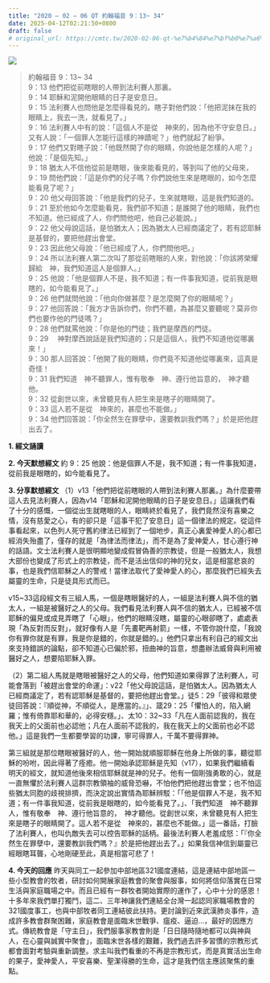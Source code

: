 ```yaml
---
title: "2020 – 02 – 06 QT 約翰福音 9：13~ 34"
date: 2025-04-12T02:21:50+0800
draft: false
# original_url: https://cmtc.tw/2020-02-06-qt-%e7%b4%84%e7%bf%b0%e7%a6%8f%e9%9f%b3-9%ef%bc%9a13-34
---
```


![](/images/qt.jpg)
> 約翰福音 9：13~ 34  
> 9：13 他們把從前瞎眼的人帶到法利賽人那裏。  
> 9：14 耶穌和泥開他眼睛的日子是安息日。  
> 9：15 法利賽人也問他是怎麼得看見的。瞎子對他們說：「他把泥抹在我的眼睛上，我去一洗，就看見了。」  
> 9：16 法利賽人中有的說：「這個人不是從　神來的，因為他不守安息日。」又有人說：「一個罪人怎能行這樣的神蹟呢？」他們就起了紛爭。  
> 9：17 他們又對瞎子說：「他既然開了你的眼睛，你說他是怎樣的人呢？」他說：「是個先知。」  
> 9：18 猶太人不信他從前是瞎眼，後來能看見的，等到叫了他的父母來，  
> 9：19 問他們說：「這是你們的兒子嗎？你們說他生來是瞎眼的，如今怎麼能看見了呢？」  
> 9：20 他父母回答說：「他是我們的兒子，生來就瞎眼，這是我們知道的。  
> 9：21 至於他如今怎麼能看見，我們卻不知道；是誰開了他的眼睛，我們也不知道。他已經成了人，你們問他吧，他自己必能說。」  
> 9：22 他父母說這話，是怕猶太人；因為猶太人已經商議定了，若有認耶穌是基督的，要把他趕出會堂。  
> 9：23 因此他父母說：「他已經成了人，你們問他吧。」  
> 9：24 所以法利賽人第二次叫了那從前瞎眼的人來，對他說：「你該將榮耀歸給　神，我們知道這人是個罪人。」  
> 9：25 他說：「他是個罪人不是，我不知道；有一件事我知道，從前我是眼瞎的，如今能看見了。」  
> 9：26 他們就問他說：「他向你做甚麼？是怎麼開了你的眼睛呢？」  
> 9：27 他回答說：「我方才告訴你們，你們不聽，為甚麼又要聽呢？莫非你們也要作他的門徒嗎？」  
> 9：28 他們就罵他說：「你是他的門徒；我們是摩西的門徒。  
> 9：29 　神對摩西說話是我們知道的；只是這個人，我們不知道他從哪裏來！」  
> 9：30 那人回答說：「他開了我的眼睛，你們竟不知道他從哪裏來，這真是奇怪！  
> 9：31 我們知道　神不聽罪人，惟有敬奉　神、遵行他旨意的，　神才聽他。  
> 9：32 從創世以來，未曾聽見有人把生來是瞎子的眼睛開了。  
> 9：33 這人若不是從　神來的，甚麼也不能做。」  
> 9：34 他們回答說：「你全然生在罪孽中，還要教訓我們嗎？」於是把他趕出去了。

**1. 經文誦讀**

**2.  今天默想經文**
約 9：25 他說：他是個罪人不是，我不知道；有一件事我知道，從前我是眼瞎的，如今能看見了。

**3. 分享默想經文**
（1）v13「他們把從前瞎眼的人帶到法利賽人那裏。」為什麼要帶這人去見法利賽人，因為v14「耶穌和泥開他眼睛的日子是安息日。」這讓我們看了十分的感慨，一個從出生就瞎眼的人，眼睛終於看見了，我們竟然沒有喜樂之情，沒有慈愛之心，有的卻只是「這事干犯了安息日」這一個律法的規定。從這件事看起來，以色列人死守舊約律法已經到了一個地步，真正心裏愛神愛人的心都已經消失殆盡了，僅存的就是「為律法而律法」，而不是為了愛神愛人，甘心遵行神的話語。文士法利賽人是很明顯地變成假冒偽善的宗教徒，但是一般猶太人，我想大部份也變成了形式上的宗教徒，而不是活出信仰的神的兒女，這是相當悲哀的事，也是我們信耶穌之人的警戒！當律法取代了愛神愛人的心，那麼我們已經失去屬靈的生命，只是徒具形式而已。

v15\~33這段經文有三組人馬，一個是瞎眼醫好的人，一組是法利賽人與不信的猶太人，一組是被醫好之人的父母。我們看見法利賽人與不信的猶太人，已經被不信耶穌的偏見或成見弄瞎了「心眼」，他們的眼睛沒瞎，屬靈的心眼卻瞎了，處處表現「為反對而反對」，就好像有人是「先畫靶再射箭」一樣，不管你說什麼，「我說你有罪你就是有罪，我是你是錯的，你就是錯的。」他們只拿出有利自己的經文出來支持錯誤的論點，卻不知道心已偏於邪，扭曲神的旨意，想盡辦法威脅與利用被醫好之人，想要陷耶穌入罪。

（2）第二組人馬就是瞎眼被醫好之人的父母，他們知道如果得罪了法利賽人，可能會落到「被趕出會堂的命運」：v22「他父母說這話，是怕猶太人。因為猶太人已經商議定了，若有認耶穌是基督的，要把他趕出會堂。」徒5：29「彼得和眾使徒回答說：『順從神，不順從人，是應當的。』」、箴29：25「懼怕人的，陷入網羅；惟有倚靠耶和華的，必得安穩。」、太10：32\~33「凡在人面前認我的，我在我天上的父面前也必認他；凡在人面前不認我的，我在我天上的父面前也必不認他。」這是我們一生都要學習的功課，寧可得罪人，千萬不要得罪神。

第三組就是那位瞎眼被醫好的人，他一開始就順服耶穌在他身上所做的事，聽從耶穌的吩咐，因此得著了痊癒。他一開始承認耶穌是先知（v17），如果我們繼續看明天的經文，就知道他後來相信耶穌就是神的兒子。他有一個剛強勇敢的心，就是一直無懼於法利賽人這群宗教領袖的威脅恐嚇，不怕他們把他趕出會堂；也不怕這些猶太同胞的歧視排擠，而決定說出實情為耶穌辨駁：「「他是個罪人不是，我不知道；有一件事我知道，從前我是眼瞎的，如今能看見了。」、「我們知道　神不聽罪人，惟有敬奉　神、遵行他旨意的，　神才聽他。從創世以來，未曾聽見有人把生來是瞎子的眼睛開了。這人若不是從　神來的，甚麼也不能做。」這一番話，打臉了法利賽人，也叫仇敵失去可以控告耶穌的話柄。最後法利賽人老羞成怒：「『你全然生在罪孽中，還要教訓我們嗎？』於是把他趕出去了。」如果我信神信到屬靈已經眼瞎耳聾，心地剛硬至此，真是相當可悲了！

**4. 今天的回應**
昨天與同工一起參加中部地區321國度連結，這是連結中部地區一些小型教會的牧者，研討如何開展家庭教會的聚會與服事，如何將信仰落實在日常生活與家庭職場之中。而且已經有一群牧者開始實際的運作了，心中十分的感恩！十多年來我們單打獨鬥，這二、三年神讓我們連結全台灣一起認同家職場教會的321國度事工，也與中部牧者同工連結彼此扶持。更討論到近來武漢肺炎事件，造成許多教會群聚困難，家庭教會是面臨末世戰爭、瘟疫、逼迫…，最好的因應方式。傳統教會是「守主日」，我們服事家教會則是「日日隨時隨地都可以與神與人，在心靈與誠實中聚會」，面臨末世各樣的艱難，我們過去許多習慣的宗教形式都會面對考驗與重新調整。求主叫我們看重的不再是宗教形式，而是真實活出生命的果子，愛神愛人，平安喜樂、聖潔得勝的生命，這才是我們信主應該聚焦的重點。
